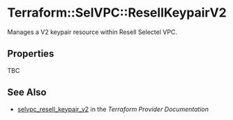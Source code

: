 # Terraform::SelVPC::ResellKeypairV2

Manages a V2 keypair resource within Resell Selectel VPC.

## Properties

TBC

## See Also

* [selvpc_resell_keypair_v2](https://www.terraform.io/docs/providers/selvpc/r/resell_keypair_v2.html) in the _Terraform Provider Documentation_